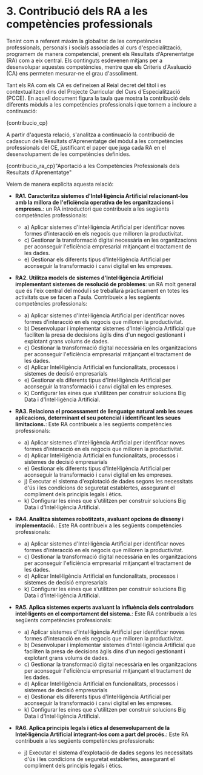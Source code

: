 # 3. Contribució dels RA a les competències professionals

<!-- 
De la guía:
-->

Tenint com a referent màxim la globalitat de les competències professionals, personals i socials associades al curs d'especialització, programem de manera competencial, prenent els Resultats d'Aprenentatge (RA) com a eix central. Els continguts esdevenen mitjans per a desenvolupar aquestes competències, mentre que els Criteris d'Avaluació (CA) ens permeten mesurar-ne el grau d'assoliment.

Tant els RA com els CA es defineixen al Reial decret del títol i es contextualitzen dins del Projecte Curricular del Curs d'Especialització (PCCE). En aquell document figura la taula que mostra la contribució dels diferents mòduls a les competències professionals i que tornem a incloure a continuació:

<!-- Aquesta taula és la mateixa que utilitzem al PCCF -->

{contribucio_cp}

A partir d'aquesta relació, s'analitza a continuació la contribució de cadascun dels Resultats d'Aprenentatge del mòdul a les competències professionals del CE, justificant el paper que juga cada RA en el desenvolupament de les competències definides.

<!-- Aquesta informació la tenim al RD del títol, concretament en la descripció de cada mòdul quan diu: "La formación del módulo contribuye a alcanzar los objetivos generales ... del ciclo formativo y las competencias .... del título". (són estes últimes les que ens interessen, però centrant-nos només en les que són competències professionals -les primeres-) -->

{contribucio_ra_cp}"Aportació a les Competències Professionals dels Resultats d'Aprenentatge"

Veiem de manera explícita aquesta relació:

* **RA1. Caracteritza sistemes d'Intel·ligència Artificial relacionant-los amb la millora de l'eficiència operativa de les organitzacions i empreses.**: un RA introductori que contribueix a les següents competències professionals:
    * a) Aplicar sistemes d'Intel·ligència Artificial per identificar noves formes d'interacció en els negocis que milloren la productivitat.
    * c) Gestionar la transformació digital necessària en les organitzacions per aconseguir l'eficiència empresarial mitjançant el tractament de les dades.
    * e) Gestionar els diferents tipus d'Intel·ligència Artificial per aconseguir la transformació i canvi digital en les empreses.

* **RA2. Utilitza models de sistemes d'Intel·ligència Artificial implementant sistemes de resolució de problemes**: un RA molt general que és l'eix central del mòdul i se treballarà pràcticament en totes les activitats que se facen a l'aula. Contribueix a les següents competències professionals:
    * a) Aplicar sistemes d'Intel·ligència Artificial per identificar noves formes d'interacció en els negocis que milloren la productivitat.
    * b) Desenvolupar i implementar sistemes d'Intel·ligència Artificial que faciliten la presa de decisions àgils dins d'un negoci gestionant i explotant grans volums de dades.
    * c) Gestionar la transformació digital necessària en les organitzacions per aconseguir l'eficiència empresarial mitjançant el tractament de les dades.
    * d) Aplicar Intel·ligència Artificial en funcionalitats, processos i sistemes de decisió empresarials
    * e) Gestionar els diferents tipus d'Intel·ligència Artificial per aconseguir la transformació i canvi digital en les empreses.
    * k) Configurar les eines que s'utilitzen per construir solucions Big Data i d'Intel·ligència Artificial.

* **RA3. Relaciona el processament de llenguatge natural amb les seues aplicacions, determinant el seu potencial i identificant les seues limitacions.**: Este RA contribueix a les següents competències professionals:
    * a) Aplicar sistemes d'Intel·ligència Artificial per identificar noves formes d'interacció en els negocis que milloren la productivitat.
    * d) Aplicar Intel·ligència Artificial en funcionalitats, processos i sistemes de decisió empresarials
    * e) Gestionar els diferents tipus d'Intel·ligència Artificial per aconseguir la transformació i canvi digital en les empreses.
    * j) Executar el sistema d'explotació de dades segons les necessitats d'ús i les condicions de seguretat establertes, assegurant el compliment dels principis legals i ètics.
    * k) Configurar les eines que s'utilitzen per construir solucions Big Data i d'Intel·ligència Artificial.

* **RA4. Analitza sistemes robotitzats, avaluant opcions de disseny i implementació.**: Este RA contribueix a les següents competències professionals:
    * a) Aplicar sistemes d'Intel·ligència Artificial per identificar noves formes d'interacció en els negocis que milloren la productivitat.
    * c) Gestionar la transformació digital necessària en les organitzacions per aconseguir l'eficiència empresarial mitjançant el tractament de les dades.
    * d) Aplicar Intel·ligència Artificial en funcionalitats, processos i sistemes de decisió empresarials
    * k) Configurar les eines que s'utilitzen per construir solucions Big Data i d'Intel·ligència Artificial.

* **RA5. Aplica sistemes experts avaluant la influència dels controladors intel·ligents en el comportament del sistema.**: Este RA contribueix a les següents competències professionals:
    * a) Aplicar sistemes d'Intel·ligència Artificial per identificar noves formes d'interacció en els negocis que milloren la productivitat.
    * b) Desenvolupar i implementar sistemes d'Intel·ligència Artificial que faciliten la presa de decisions àgils dins d'un negoci gestionant i explotant grans volums de dades.
    * c) Gestionar la transformació digital necessària en les organitzacions per aconseguir l'eficiència empresarial mitjançant el tractament de les dades.
    * d) Aplicar Intel·ligència Artificial en funcionalitats, processos i sistemes de decisió empresarials
    * e) Gestionar els diferents tipus d'Intel·ligència Artificial per aconseguir la transformació i canvi digital en les empreses.
    * k) Configurar les eines que s'utilitzen per construir solucions Big Data i d'Intel·ligència Artificial.

* **RA6. Aplica principis legals i ètics al desenvolupament de la Intel·ligència Artificial integrant-los com a part del procés.**: Este RA contribueix a les següents competències professionals:
    * j) Executar el sistema d'explotació de dades segons les necessitats d'ús i les condicions de seguretat establertes, assegurant el compliment dels principis legals i ètics.